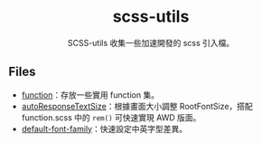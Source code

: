 <h1 align="center">scss-utils</h1>
<p align="center">SCSS-utils 收集一些加速開發的 scss 引入檔。</p>

## Files
- [function](#functionscss)：存放一些實用 function 集。
- [autoResponseTextSize](#autoResponseTextSizescss)：根據畫面大小調整 RootFontSize，搭配 function.scss 中的 `rem()` 可快速實現 AWD 版面。
- [default-font-family](#default-font-familyscss)：快速設定中英字型差異。
